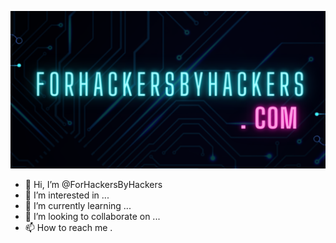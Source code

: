 ![](https://github.com/ForHackersByHackers/ForHackersByHackers/blob/main/png_20221223_211904_0000.png)

- 👋 Hi, I’m @ForHackersByHackers
- 👀 I’m interested in ...
- 🌱 I’m currently learning ...
- 💞️ I’m looking to collaborate on ...
- 📫 How to reach me .
